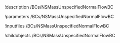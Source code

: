 !description /BCs/NSMassUnspecifiedNormalFlowBC

!parameters /BCs/NSMassUnspecifiedNormalFlowBC

!inputfiles /BCs/NSMassUnspecifiedNormalFlowBC

!childobjects /BCs/NSMassUnspecifiedNormalFlowBC
